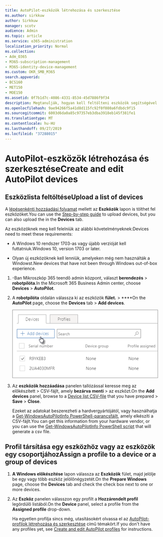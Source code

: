 ```yaml
---
title: AutoPilot-eszközök létrehozása és szerkesztése
ms.author: sirkkuw
author: Sirkkuw
manager: scotv
audience: Admin
ms.topic: article
ms.service: o365-administration
localization_priority: Normal
ms.collection:
- Adm_O365
- M365-subscription-management
- M365-identity-device-management
ms.custom: OKR_SMB_M365
search.appverid:
- BCS160
- MET150
- MOE150
ms.assetid: 0f7b1d7c-4086-4331-8534-45d7886f9f34
description: Megtanulják, hogyan kell feltölteni eszközök segítségével AutoPilot a Microsoft 365 Business. Profilt hozzárendelhet egy eszközhöz vagy eszközcsoporthoz.
ms.openlocfilehash: 9ae94266f5a41d8d115fc92f0f080a6fdbdc9f15
ms.sourcegitcommit: 6003d6da0a85c97357eb3dba3918eb145f381fe1
ms.translationtype: MT
ms.contentlocale: hu-HU
ms.lasthandoff: 09/27/2019
ms.locfileid: "37288015"
---
```

# <a name="create-and-edit-autopilot-devices"></a><span data-ttu-id="88132-104">AutoPilot-eszközök létrehozása és szerkesztése</span><span class="sxs-lookup"><span data-stu-id="88132-104">Create and edit AutoPilot devices</span></span>

## <a name="upload-a-list-of-devices"></a><span data-ttu-id="88132-105">Eszközlista feltöltése</span><span class="sxs-lookup"><span data-stu-id="88132-105">Upload a list of devices</span></span>

<span data-ttu-id="88132-106">A [lépésenkénti hozzáadási folyamat](add-autopilot-devices-and-profile.md) mellett az **Eszközök** lapon is tölthet fel eszközöket.</span><span class="sxs-lookup"><span data-stu-id="88132-106">You can use the [Step-by-step guide](add-autopilot-devices-and-profile.md) to upload devices, but you can also upload the in the **Devices** tab.</span></span> 
  
<span data-ttu-id="88132-107">Az eszközöknek meg kell felelniük az alábbi követelményeknek:</span><span class="sxs-lookup"><span data-stu-id="88132-107">Devices need to meet these requirements:</span></span>
  
- <span data-ttu-id="88132-108">A Windows 10 rendszer 1703-as vagy újabb verzióját kell futtatniuk.</span><span class="sxs-lookup"><span data-stu-id="88132-108">Windows 10, version 1703 or later.</span></span>
    
- <span data-ttu-id="88132-109">Olyan új eszközöknek kell lenniük, amelyeken még nem használták a Windowst.</span><span class="sxs-lookup"><span data-stu-id="88132-109">New devices that have not been through Windows out-of-box experience.</span></span>

1. <span data-ttu-id="88132-110">-Ban Mikroszkóp 365 teendő admin központ, választ **berendezés** \> **robotpilóta**.</span><span class="sxs-lookup"><span data-stu-id="88132-110">In the Microsoft 365 Business Admin center, choose **Devices** \> **AutoPilot**.</span></span>
  
2. <span data-ttu-id="88132-111">A **robotpilóta** oldalán válassza ki az eszközök **fület.** \> \*\*\*\*</span><span class="sxs-lookup"><span data-stu-id="88132-111">On the **AutoPilot** page, choose the **Devices** tab \> **Add devices**.</span></span>
    
    ![In the Devices tab, choose Add devices.](media/6ba81e22-c873-40ad-8a72-ce64d15ea6ba.png)
  
3. <span data-ttu-id="88132-113">Az **eszközök hozzáadása** panelen tallózással keresse meg az előkészített [](https://support.office.com/article/932e3676-2491-49f0-9177-d893d2f5276e) \> CSV-fájlt, amely **bezárva** **menti** \> az eszközt.</span><span class="sxs-lookup"><span data-stu-id="88132-113">On the **Add devices** panel, browse to a [Device list CSV-file](https://support.office.com/article/932e3676-2491-49f0-9177-d893d2f5276e) that you have prepared \> **Save** \> **Close**.</span></span>
    
    <span data-ttu-id="88132-114">Ezeket az adatokat beszerezheti a hardvergyártójától, vagy használhatja a [Get-WindowsAutoPilotInfo PowerShell-parancsfájlt](https://www.powershellgallery.com/packages/Get-WindowsAutoPilotInfo), amely elkészíti a CSV-fájlt.</span><span class="sxs-lookup"><span data-stu-id="88132-114">You can get this information from your hardware vendor, or you can use the [Get-WindowsAutoPilotInfo PowerShell script](https://www.powershellgallery.com/packages/Get-WindowsAutoPilotInfo) that will generate a csv file.</span></span> 
    
## <a name="assign-a-profile-to-a-device-or-a-group-of-devices"></a><span data-ttu-id="88132-115">Profil társítása egy eszközhöz vagy az eszközök egy csoportjához</span><span class="sxs-lookup"><span data-stu-id="88132-115">Assign a profile to a device or a group of devices</span></span>

1. <span data-ttu-id="88132-116">**A Windows előkészítése** lapon válassza az **Eszközök** fület, majd jelölje be egy vagy több eszköz jelölőnégyzetét.</span><span class="sxs-lookup"><span data-stu-id="88132-116">On the **Prepare Windows** page, choose the **Devices** tab and check the check box next to one or more devices.</span></span> 
    
2. <span data-ttu-id="88132-117">Az **Eszköz** panelen válasszon egy profilt a **Hozzárendelt profil** legördülő listából.</span><span class="sxs-lookup"><span data-stu-id="88132-117">On the **Device** panel, select a profile from the **Assigned profile** drop-down.</span></span> 
    
    <span data-ttu-id="88132-118">Ha egyetlen profilja sincs még, utasításokért olvassa el az [AutoPilot-profilok létrehozása és szerkesztése](create-and-edit-autopilot-profiles.md) című témakört.</span><span class="sxs-lookup"><span data-stu-id="88132-118">If you don't have any profiles yet, see [Create and edit AutoPilot profiles](create-and-edit-autopilot-profiles.md) for instructions.</span></span> 
    
